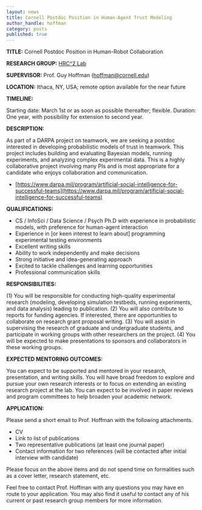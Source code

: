 ```yaml
---
layout: news
title: Cornell Postdoc Position in Human-Agent Trust Modeling
author_handle: hoffman
category: posts
published: true
---
```


**TITLE:** Cornell Postdoc Position in Human-Robot Collaboration

**RESEARCH GROUP:** [HRC^2 Lab](https://hrc2.io)

**SUPERVISOR:** Prof. Guy Hoffman ([hoffman@cornell.edu](mailto://hoffman@cornell.edu))

**LOCATION:** Ithaca, NY, USA; remote option available for the near future

**TIMELINE:**

Starting date:  March 1st or as soon as possible thereafter; flexible.
Duration: One year, with possibility for extension to second year.

**DESCRIPTION:**

As part of a DARPA project on teamwork, we are seeking a postdoc interested in developing probabilistic models of trust in teamwork. This project includes building and evaluating Bayesian models, running experiments, and analyzing complex experimental data. This is a highly collaborative project involving many PIs and is most appropriate for a candidate who enjoys collaboration and communication.

- [https://www.darpa.mil/program/artificial-social-intelligence-for-successful-teams](https://www.darpa.mil/program/artificial-social-intelligence-for-successful-teams)

**QUALIFICATIONS:**

- CS / InfoSci / Data Science / Psych Ph.D with experience in probabilistic models, with preference for human-agent interaction
- Experience in [or keen interest to learn about] programming experimental testing environments
- Excellent writing skills
- Ability to work independently and make decisions
- Strong initiative and idea-generating approach
- Excited to tackle challenges and learning opportunities
- Professional communication skills

**RESPONSIBILITIES:**

(1) You will be responsible for conducting high-quality experimental research (modeling, developing simulation testbeds, running experiments, and data analysis) leading to publication. (2) You will also contribute to reports for funding agencies. If interested, there are opportunities to collaborate on research grant proposal writing. (3) You will assist in supervising the research of graduate and undergraduate students,  and participate in working groups with other researchers on the project. (4) You will be expected to make presentations to sponsors and collaborators in these working groups.

**EXPECTED MENTORING OUTCOMES:**

You can expect to be supported and mentored in your research, presentation, and writing skills. You will have broad freedom to explore and pursue your own research interests or to focus on extending an existing research project at the lab. You can expect to be involved in paper reviews and program committees to help broaden your academic network.

**APPLICATION:**

Please send a short email to Prof. Hoffman with the following attachments.

- CV
- Link to list of publications
- Two representative publications (at least one journal paper)
- Contact information for two references (will be contacted after initial interview with candidate)

Please focus on the above items and do not spend time on formalities such as a cover letter, research statement, etc.

Feel free to contact Prof. Hoffman with any questions you may have en route to your application. You may also find it useful to contact any of his current or past research group members for more information.


